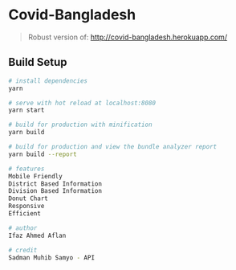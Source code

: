 # Covid-Bangladesh

> Robust version of: http://covid-bangladesh.herokuapp.com/

## Build Setup

``` bash
# install dependencies
yarn

# serve with hot reload at localhost:8080
yarn start

# build for production with minification
yarn build

# build for production and view the bundle analyzer report
yarn build --report

# features
Mobile Friendly
District Based Information
Division Based Information
Donut Chart
Responsive
Efficient

# author
Ifaz Ahmed Aflan

# credit
Sadman Muhib Samyo - API
```

